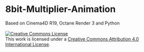 # 8bit-Multiplier-Animation
Based on Cinema4D R19, Octane Render 3 and Python<br /><br />
<a rel="license" href="http://creativecommons.org/licenses/by-nc-nd/4.0/">
<img alt="Creative Commons License" style="border-width:0" src="https://i.creativecommons.org/l/by-nc-nd/4.0/88x31.png" /></a><br />
This work is licensed under a 
<a rel="license" href="https://creativecommons.org/licenses/by-nc-nd/4.0/">Creative Commons Attribution 4.0 International License</a>.

